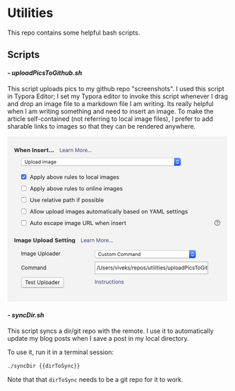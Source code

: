 # Utilities

This repo contains some helpful bash scripts.

## Scripts

#### *- uploadPicsToGithub.sh*
 This script uploads pics to my github repo "screenshots". I used this script in Typora Editor; I set my Typora editor to invoke this script whenever I  drag and drop an image file to a markdown file I am writing. Its really helpful when I am writing something and need to insert an image. To make the article self-contained (not referring to local image files), I prefer to add sharable links to images so that they can be rendered anywhere.

![Screen Shot 2020-05-25 at 5.12.01 PM](https://raw.githubusercontent.com/vksah32/screenshots/master/Screen_Shot_2020-05-25_at_5.12.01_PM.png)

 

#### *- syncDir.sh*

This script syncs a dir/git repo with the remote. I use it to automatically update my blog posts when I save a post in my local directory.

To use it, run it in a terminal session:

```bash
./syncDir {{dirToSync}}
```

Note that that `dirToSync` needs to be a git repo for it to work.
